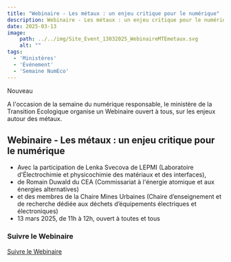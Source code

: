 ```yaml
---
title: "Webinaire - Les métaux : un enjeu critique pour le numérique"
description: Webinaire - Les métaux : un enjeu critique pour le numérique, 13 mars 2025, de 11h à 12h
date: 2025-03-13
image:
    path: ../../img/Site_Event_13032025_WebinaireMTEmetaux.svg
    alt: ""
tags:
  - 'Ministères'
  - 'Événement'
  - 'Semaine NumEco'
---
```


<span class="fr-badge fr-badge--success fr-badge--no-icon">Nouveau</span>

<!-- chapô-->
A l'occasion de la semaine du numérique responsable, le ministère de la Transition Ecologique organise un Webinaire ouvert à tous, sur les enjeux autour des métaux.

## Webinaire - Les métaux : un enjeu critique pour le numérique

* Avec la participation de Lenka Svecova de LEPMI (Laboratoire d'Électrochimie et physicochimie des matériaux et des interfaces), 
* de Romain Duwald du CEA (Commissariat à l'énergie atomique et aux énergies alternatives)
* et des membres de la Chaire Mines Urbaines (Chaire d’enseignement et de recherche dédiée aux déchets d’équipements électriques et électroniques)
* 13 mars 2025, de 11h à 12h, ouvert à toutes et tous

<div class="fr-callout">
    <h3 class="fr-callout__title">Suivre le Webinaire</h3>
    <a class="fr-btn" href="https://guest.lifesize.com/6515666" target="_blank">
    Suivre le Webinaire
    </a>
</div>

